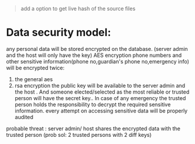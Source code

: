 >add a option to get live hash of the source files
# Data security model:
any personal data will be stored encrypted on the database. (server admin and the host will only have the key) AES encryption
phone numbers and other sensitive information(phone no,guardian's phone no,emergency info) will be encrypted twice:
1. the general aes
2. rsa encryption
the public key will be available to the server admin and the host .
And someone elected/selected as the most reliable or trusted person will have the secret key..
In case of any emergency the trusted person holds the responsibility to decrypt the required sensitive information.
every attempt on accessing sensitive data will be properly audited

probable threat : server admin/  host shares the encrypted data with the trusted person (prob sol: 2 trusted persons with 2 diff keys)